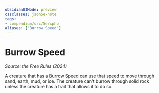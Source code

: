 ```yaml
---
obsidianUIMode: preview
cssclasses: json5e-note
tags:
- compendium/src/5e/xphb
aliases: ["Burrow Speed"]
---
```

# Burrow Speed
*Source: the Free Rules (2024)* 

A creature that has a Burrow Speed can use that speed to move through sand, earth, mud, or ice. The creature can't burrow through solid rock unless the creature has a trait that allows it to do so.